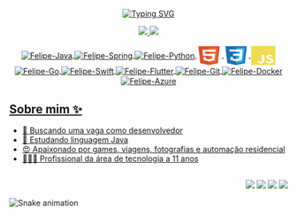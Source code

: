 <p align="center">
  <a href="https://git.io/typing-svg"><img src="https://readme-typing-svg.herokuapp.com?color=FF6F96&center=true&vCenter=true&lines=Ol%C3%A1%2C+eu+sou+o+Luis+Felipe!;Bem+vindo+ao+meu+portf%C3%B3lio!" alt="Typing SVG" /></a>
</p>

<div align="center">
  <a href="https://github.com/guimaraesfelipe">
  <img height="180em" src="https://github-readme-stats.vercel.app/api?username=guimaraesfelipe&show_icons=true&theme=dracula&include_all_commits=true&count_private=true"/>
  <img height="180em" src="https://github-readme-stats.vercel.app/api/top-langs/?username=guimaraesfelipe&layout=compact&langs_count=7&theme=dracula"/>
</div>

<div align="center" style="display: inline_block"><br>
  <img align="center" alt="Felipe-Java" height="45" width="50" src="https://cdn.jsdelivr.net/gh/devicons/devicon/icons/java/java-original-wordmark.svg"/>
  <img align="center" alt="Felipe-Spring" height="35" width="45" src="https://cdn.jsdelivr.net/gh/devicons/devicon/icons/spring/spring-original.svg"/>
  <img align="center" alt="Felipe-Python" height="35" width="45" src="https://cdn.jsdelivr.net/gh/devicons/devicon/icons/python/python-original.svg"/>
  <img align="center" alt="Felipe-HTML" height="35" width="45" src="https://raw.githubusercontent.com/devicons/devicon/master/icons/html5/html5-original.svg"/>
  <img align="center" alt="Felipe-CSS" height="35" width="45" src="https://raw.githubusercontent.com/devicons/devicon/master/icons/css3/css3-original.svg"/>
  <img align="center" alt="Felipe-JavaScript" height="35" width="45" src="https://raw.githubusercontent.com/devicons/devicon/master/icons/javascript/javascript-plain.svg"/>
  <img align="center" alt="Felipe-Go" height="45" width="50" src="https://cdn.jsdelivr.net/gh/devicons/devicon/icons/go/go-original-wordmark.svg"/>
  <img align="center" alt="Felipe-Swift" height="35" width="45" src="https://cdn.jsdelivr.net/gh/devicons/devicon/icons/swift/swift-original.svg"/>
  <img align="center" alt="Felipe-Flutter" height="35" width="45" src="https://cdn.jsdelivr.net/gh/devicons/devicon/icons/flutter/flutter-original.svg"/>
  <img align="center" alt="Felipe-Git" height="35" width="45" src="https://cdn.jsdelivr.net/gh/devicons/devicon/icons/git/git-original.svg"/>
  <img align="center" alt="Felipe-Docker" height="45" width="50" src="https://cdn.jsdelivr.net/gh/devicons/devicon/icons/docker/docker-original-wordmark.svg"/>
  <img align="center" alt="Felipe-Azure" height="35" width="45" src="https://cdn.jsdelivr.net/gh/devicons/devicon/icons/azure/azure-original.svg"/>
</div>
  
 ## Sobre mim ✨
- 🔭 Buscando uma vaga como desenvolvedor
- 🌱 Estudando linguagem Java
- 😍 Apaixonado por games, viagens, fotografias e automação residencial
- 🧑🏻‍💻 Profissional da área de tecnologia a 11 anos

##
  
<div align="right">
  <a href = "https://wa.me/5511987189474?text=Ol%C3%A1%20Felipe%20tudo%20bem?%20vi%20seu%20perfil%20no%20GitHub
"><img src="https://img.shields.io/badge/WhatsApp-25D366?style=for-the-badge&logo=whatsapp&logoColor=white" target="_blank"></a>
  <a href = "https://t.me/guimaraesfelipe"><img src="https://img.shields.io/badge/Telegram-2CA5E0?style=for-the-badge&logo=telegram&logoColor=white" target="_blank"></a>
  <a href = "mailto:felipeguimaraes@live.com"><img src="https://img.shields.io/badge/-Gmail-%23333?style=for-the-badge&logo=gmail&logoColor=white" target="_blank"></a>
  <a href="https://www.linkedin.com/in/luisfelipeguimaraespinto/" target="_blank"><img src="https://img.shields.io/badge/-LinkedIn-%230077B5?style=for-the-badge&logo=linkedin&logoColor=white" target="_blank"></a>
 </div>

![Snake animation](https://github.com/guimaraesfelipe/guimaraesfelipe/blob/output/github-contribution-grid-snake.svg)
